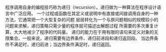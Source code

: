 
程序调用自身的编程技巧称为递归（recursion）。递归做为一种算法在程序设计语言中广泛应用。
一个过程或函数在其定义或说明中有直接或间接调用自身的一种方法，它通常把一个大型复杂的问题
层层转化为一个与原问题相似的规模较小的问题来求解，递归策略只需少量的程序就可描述出解题过程
所需要的多次重复计算，大大地减少了程序的代码量。
递归的能力在于用有限的语句来定义对象的无限集合。一般来说，递归需要有边界条件、递归前进段和递归返回段。
当边界条件不满足时，递归前进；当边界条件满足时，递归返回。
